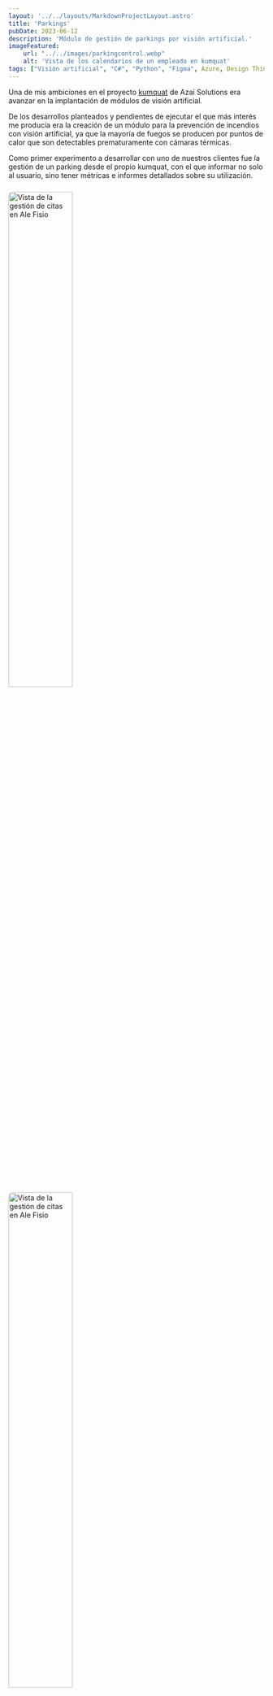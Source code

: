 ```yaml
---
layout: '../../layouts/MarkdownProjectLayout.astro'
title: 'Parkings'
pubDate: 2023-06-12
description: 'Módulo de gestión de parkings por visión artificial.'
imageFeatured:
    url: "../../images/parkingcontrol.webp"
    alt: 'Vista de los calendarios de un empleado en kumquat'
tags: ["Visión artificial", "C#", "Python", "Figma", Azure, Design Thinking, HTML, CSS]
---
```

Una de mis ambiciones en el proyecto <a href="/projects/kumquat" target="_blank">kumquat</a> de Azai Solutions era avanzar en la implantación de módulos de visión artificial.

De los desarrollos planteados y pendientes de ejecutar el que más interés me producía era la creación de un módulo para la prevención de incendios con visión artificial, ya que la mayoría de fuegos se producen por puntos de calor que son detectables prematuramente con cámaras térmicas.

Como primer experimento a desarrollar con uno de nuestros clientes fue la gestión de un parking desde el propio kumquat, con el que informar no solo al usuario, sino tener métricas e informes detallados sobre su utilización.

<div class="flex justify-center items-center">
            <img src="/images/parkingcontrolsystem.webp" width="50%" alt="Vista de la gestión de citas en Ale Fisio" class="imgmd">
</div>  

<div class="flex justify-center items-center">
            <img src="/images/parkingcontrolview.webp" width="50%" alt="Vista de la gestión de citas en Ale Fisio" class="imgmd">
</div>  


<style>
    .imgmd{
        border-radius: 0.5rem;
        margin-top: 2%;
        margin-bottom: 2%;
    }
</style>